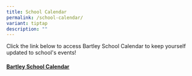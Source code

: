 ```yaml
---
title: School Calendar
permalink: /school-calendar/
variant: tiptap
description: ""
---
```

<p>Click the link below to access Bartley School Calendar to keep yourself
updated to school's events!</p>
<h4><a href="https://calendar.google.com/calendar/embed?src=c_ngg4h5g83e6gk2nv5kjgp69alo%40group.calendar.google.com&amp;ctz=Asia%2FSingapore" rel="noopener noreferrer nofollow" target="_blank"><u>Bartley School Calendar</u></a></h4>
<p></p>